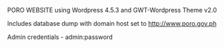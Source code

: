 

PORO WEBSITE using Wordpress 4.5.3 and GWT-Wordpress Theme v2.0

Includes database dump with domain host set to http://www.poro.gov.ph

Admin credentials - admin:password
